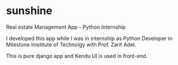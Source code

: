 # sunshine
Real estate Management App - Python Internship

I developed this app while I was in internship as Python Developer in Milestone Inistitute of Technolgy with Prof. Zarif Adel. 

This is pure django app and Kendu UI is used in front-end.
